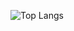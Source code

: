 ![Top Langs](https://github-readme-stats.vercel.app/api/top-langs/?username=WambuiGrace&hide_progress=true)


